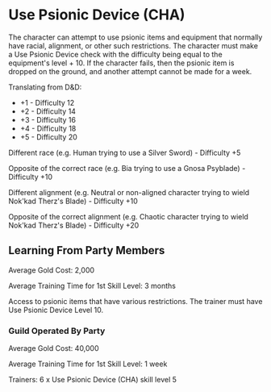 # Use Psionic Device (CHA)

The character can attempt to use psionic items and equipment that normally have racial, alignment, or other such restrictions. The character must make a Use Psionic Device check with the difficulty being equal to the equipment's level + 10. If the character fails, then the psionic item is dropped on the ground, and another attempt cannot be made for a week.

Translating from D&D:

- +1 - Difficulty 12
- +2 - Difficulty 14
- +3 - Difficulty 16
- +4 - Difficulty 18
- +5 - Difficulty 20

Different race (e.g. Human trying to use a Silver Sword) - Difficulty +5

Opposite of the correct race (e.g. Bia trying to use a Gnosa Psyblade) - Difficulty +10

Different alignment (e.g. Neutral or non-aligned character trying to wield Nok'kad Therz's Blade) - Difficulty +10

Opposite of the correct alignment (e.g. Chaotic character trying to wield Nok'kad Therz's Blade) - Difficulty +20

## Learning From Party Members

Average Gold Cost: 2,000

Average Training Time for 1st Skill Level: 3 months

Access to psionic items that have various restrictions. The trainer must have Use Psionic Device Level 10.

### Guild Operated By Party

Average Gold Cost: 40,000

Average Training Time for 1st Skill Level: 1 week

Trainers: 6 x Use Psionic Device (CHA) skill level 5
